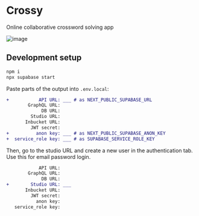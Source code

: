 # Crossy

Online collaborative crossword solving app

![image](https://github.com/eamonma/crossy/assets/16643012/4ce24d27-663d-49ee-9efb-6f2301e57175)

## Development setup

```sh
npm i
npx supabase start
```

Paste parts of the output into `.env.local`:

```diff
+           API URL: ___ # as NEXT_PUBLIC_SUPABASE_URL
        GraphQL URL: 
             DB URL: 
         Studio URL: 
       Inbucket URL: 
         JWT secret: 
+          anon key: ___ # as NEXT_PUBLIC_SUPABASE_ANON_KEY
+  service_role key: ___ # as SUPABASE_SERVICE_ROLE_KEY
```

Then, go to the studio URL and create a new user in the authentication tab. Use this for email password login.
```diff
            API URL: 
        GraphQL URL: 
             DB URL: 
+        Studio URL: ___
       Inbucket URL: 
         JWT secret: 
           anon key: 
   service_role key: 
```